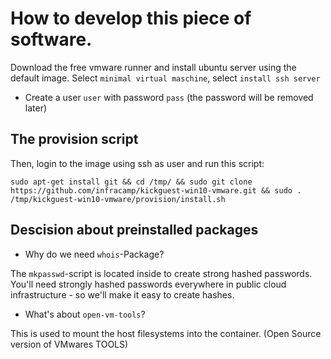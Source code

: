 # How to develop this piece of software.

Download the free vmware runner and install
ubuntu server using the default image. Select `minimal virtual maschine`,
select `install ssh server`

- Create a user `user` with password `pass` (the password will be removed later)

## The provision script

Then, login to the image using ssh as user and  run this script:

````
sudo apt-get install git && cd /tmp/ && sudo git clone https://github.com/infracamp/kickguest-win10-vmware.git && sudo . /tmp/kickguest-win10-vmware/provision/install.sh
````


## Descision about preinstalled packages

- Why do we need `whois`-Package?

The `mkpasswd`-script is located inside to create strong hashed
passwords. You'll need strongly hashed passwords everywhere in public
cloud infrastructure - so we'll make it easy to create hashes.

- What's about `open-vm-tools`?

This is used to mount the host filesystems into the container.
(Open Source version of VMwares TOOLS)